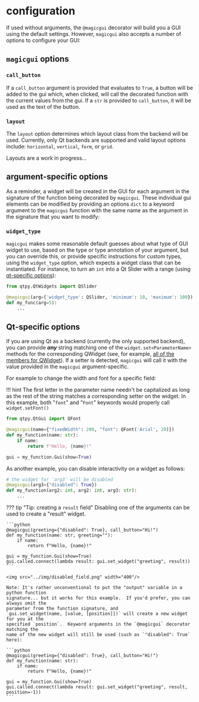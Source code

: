 # configuration

If used without arguments, the `@magicgui` decorator will build you a GUI using the
default settings.  However, `magicgui` also accepts a number of options to configure your
GUI:

## `magicgui` options

### `call_button`

If a `call_button` argument is provided that evaluates to `True`, a button will be added
to the gui which, when clicked, will call the decorated function with the current values
from the gui.  If a `str` is provided to `call_button`, it will be used as the text of
the button.

### `layout`

The `layout` option determines which layout class from the backend will be used.
Currently, only Qt backends are supported and valid layout options include:
`horizontal`, `vertical`, `form`, or `grid`.  

Layouts are a work in progress...

## argument-specific options

As a reminder, a widget will be created in the GUI for each argument in the signature of
the function being decorated by `magicgui`.  These individual gui elements can be
modified by providing an options `dict` to a keyword argument to the `magicgui` function
with the same name as the argument in the signature that you want to modify:

### `widget_type`

`magicgui` makes some reasonable default guesses about what type of GUI widget to use,
based on the type or type annotation of your argument, but you can override this, or
provide specific instructions for custom types, using the `widget_type` option, which
expects a widget class that can be instantiated.  For instance, to turn an `int` into
a Qt Slider with a range (using [qt-specific options](#qt-specific-options)):

```python
from qtpy.QtWidgets import QSlider

@magicgui(arg={'widget_type': QSlider, 'minimum': 10, 'maximum': 100})
def my_func(arg=5):
    ...
```

## Qt-specific options

If you are using Qt as a backend (currently the only supported backend), you can provide
***any*** string matching one of the `widget.set<ParameterName>` methods for the corresponding
QWidget (see, for example, <a href="https://doc.qt.io/qt-5/qwidget-members.html"
target="_blank">all of the members for QWidget</a>).  If a setter is detected, `magicgui`
will call it with the value provided in the `magicgui` argument-specific.

For example to change the width and font for a specific field:

!!! hint
    The first letter in the parameter name needn't be capitalized as long as the rest
    of the string matches a corresponding setter on the widget. In this example, both
    "`font`" and "`Font`" keywords would properly call `widget.setFont()`

```python
from qtpy.QtGui import QFont

@magicgui(name={"fixedWidth": 200, "font": QFont('Arial', 20)})
def my_function(name: str):
    if name:
        return f"Hello, {name}!"

gui = my_function.Gui(show=True)
```

As another example, you can disable interactivity on a widget as follows:

```python
# the widget for `arg3` will be disabled
@magicgui(arg3={"disabled": True})
def my_function(arg2: int, arg2: int, arg3: str):
    ...
```

??? tip "Tip: creating a `result` field"
    Disabling one of the arguments can be used to create a "result" widget.

    ```python
    @magicgui(greeting={"disabled": True}, call_button="Hi!")
    def my_function(name: str, greeting=""):
        if name:
            return f"Hello, {name}!"

    gui = my_function.Gui(show=True)
    gui.called.connect(lambda result: gui.set_widget("greeting", result))
    ```

    <img src="../img/disabled_field.png" width="400"/>

    Note: It's rather unconventional to put the "output" variable in a python function
    signature... but it works for this example.  If you'd prefer, you can always omit the
    parameter from the function signature, and
    `gui.set_widget(name, [value, [position]])` will create a new widget for you at the
    specified `position`.  Keyword arguments in the `@magicgui` decorator matching the
    name of the new widget will still be used (such as `"disabled": True` here):

    ```python
    @magicgui(greeting={"disabled": True}, call_button="Hi!")
    def my_function(name: str):
        if name:
            return f"Hello, {name}!"

    gui = my_function.Gui(show=True)
    gui.called.connect(lambda result: gui.set_widget("greeting", result, position=-1))
    ```
